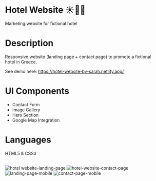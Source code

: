# Hotel Website ☀️🌴🍹
Marketing website for fictional hotel

<h1>Description</h1>

Responsive website (landing page + contact page) to promote a fictional hotel in Greece.

See demo here: https://hotel-website-by-sarah.netlify.app/

<h1>UI Components</h1>

- Contact Form
- Image Gallery
- Hero Section
- Google Map Integration

<h1>Languages</h1>
HTML5 & CSS3
<br/>
<br/>

![hotel website-landing-page](https://user-images.githubusercontent.com/79552516/168600278-47d86ebb-c7e1-468d-9498-8aca29bc8f43.png)
![hotel-website-contact-page](https://user-images.githubusercontent.com/79552516/168600390-a087f9cc-a7aa-4248-bd0f-e541a628fc5a.png)
![landing-page-mobile](https://user-images.githubusercontent.com/79552516/168601144-d36933a0-45ca-4866-af26-c843a8a99562.png)
![contact-page-mobile](https://user-images.githubusercontent.com/79552516/168601194-8016c425-18b3-46a1-b41d-5e61a676be12.png)
